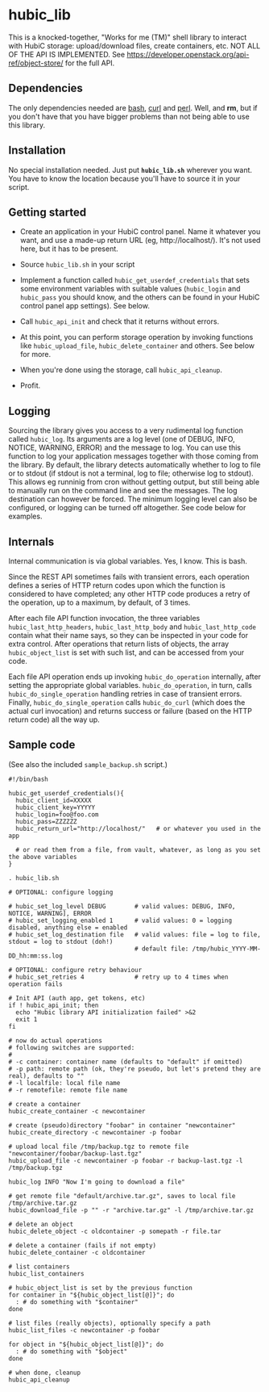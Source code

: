 # hubic_lib

This is a knocked-together, "Works for me (TM)" shell library to interact with HubiC storage: upload/download files, create containers, etc. NOT ALL OF THE API IS IMPLEMENTED. See https://developer.openstack.org/api-ref/object-store/ for the full API.

## Dependencies

The only dependencies needed are [bash](https://www.gnu.org/software/bash/), [curl](https://curl.haxx.se/) and [perl](https://www.perl.org/). Well, and **rm**, but if you don't have that you have bigger problems than not being able to use this library.

## Installation

No special installation needed. Just put **`hubic_lib.sh`** wherever you want. You have to know the location because you'll have to source it in your script.

## Getting started

- Create an application in your HubiC control panel. Name it whatever you want, and use a made-up return URL (eg, http://localhost/). It's not used here, but it has to be present.

- Source `hubic_lib.sh` in your script

- Implement a function called `hubic_get_userdef_credentials` that sets some environment variables with suitable values (`hubic_login` and `hubic_pass` you should know, and the others can be found in your HubiC control panel app settings). See below.

- Call `hubic_api_init` and check that it returns without errors.

- At this point, you can perform storage operation by invoking functions like `hubic_upload_file`, `hubic_delete_container` and others. See below for more.

- When you're done using the storage, call `hubic_api_cleanup`.

- Profit. 

## Logging

Sourcing the library gives you access to a very rudimental log function called `hubic_log`. Its arguments are a log level (one of  DEBUG, INFO, NOTICE, WARNING, ERROR) and the message to log. You can use this function to log your application messages together with those coming from the library. By default, the library detects automatically whether to log to file or to stdout (if stdout is not a terminal, log to file; otherwise log to stdout). This allows eg runninig from cron without getting output, but still being able to manually run on the command line and see the messages. The log destination can however be forced. The minimum logging level can also be configured, or logging can be turned off altogether. See code below for examples.

## Internals

Internal communication is via global variables. Yes, I know. This is bash.

Since the REST API sometimes fails with transient errors, each operation defines a series of HTTP return codes upon which the function is considered to have completed; any other HTTP code produces a retry of the operation, up to a maximum, by default, of 3 times.

After each file API function invocation, the three variables `hubic_last_http_headers`, `hubic_last_http_body` and `hubic_last_http_code` contain what their name says, so they can be inspected in your code for extra control. After operations that return lists of objects, the array `hubic_object_list` is set with such list, and can be accessed from your code.

Each file API operation ends up invoking `hubic_do_operation` internally, after setting the appropriate global variables. `hubic_do_operation`, in turn, calls `hubic_do_single_operation` handling retries in case of transient errors. Finally,  `hubic_do_single_operation` calls `hubic_do_curl` (which does the actual curl invocation) and returns success or failure (based on the HTTP return code) all the way up.

## Sample code

(See also the included `sample_backup.sh` script.)

```
#!/bin/bash

hubic_get_userdef_credentials(){
  hubic_client_id=XXXXX
  hubic_client_key=YYYYY
  hubic_login=foo@foo.com
  hubic_pass=ZZZZZZ
  hubic_return_url="http://localhost/"   # or whatever you used in the app
  
  # or read them from a file, from vault, whatever, as long as you set the above variables
}

. hubic_lib.sh

# OPTIONAL: configure logging

# hubic_set_log_level DEBUG        # valid values: DEBUG, INFO, NOTICE, WARNING], ERROR
# hubic_set_logging_enabled 1      # valid values: 0 = logging disabled, anything else = enabled
# hubic_set_log_destination file   # valid values: file = log to file, stdout = log to stdout (doh!)
                                   # default file: /tmp/hubic_YYYY-MM-DD_hh:mm:ss.log

# OPTIONAL: configure retry behaviour
# hubic_set_retries 4              # retry up to 4 times when operation fails

# Init API (auth app, get tokens, etc)
if ! hubic_api_init; then
  echo "Hubic library API initialization failed" >&2
  exit 1
fi

# now do actual operations
# following switches are supported:
#
# -c container: container name (defaults to "default" if omitted)
# -p path: remote path (ok, they're pseudo, but let's pretend they are real), defaults to ""
# -l localfile: local file name
# -r remotefile: remote file name

# create a container
hubic_create_container -c newcontainer

# create (pseudo)directory "foobar" in container "newcontainer"
hubic_create_directory -c newcontainer -p foobar

# upload local file /tmp/backup.tgz to remote file "newcontainer/foobar/backup-last.tgz"
hubic_upload_file -c newcontainer -p foobar -r backup-last.tgz -l /tmp/backup.tgz 

hubic_log INFO "Now I'm going to download a file"

# get remote file "default/archive.tar.gz", saves to local file /tmp/archive.tar.gz
hubic_download_file -p "" -r "archive.tar.gz" -l /tmp/archive.tar.gz

# delete an object
hubic_delete_object -c oldcontainer -p somepath -r file.tar

# delete a container (fails if not empty)
hubic_delete_container -c oldcontainer

# list containers
hubic_list_containers

# hubic_object_list is set by the previous function
for container in "${hubic_object_list[@]}"; do
  : # do something with "$container"
done

# list files (really objects), optionally specify a path
hubic_list_files -c newcontainer -p foobar

for object in "${hubic_object_list[@]}"; do
  : # do something with "$object"
done

# when done, cleanup
hubic_api_cleanup
```
